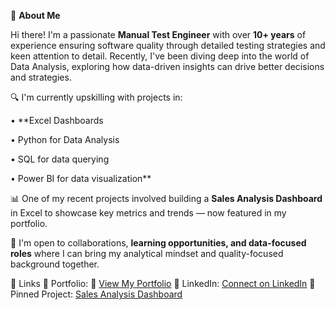 👋 **About Me**

Hi there! I'm a passionate **Manual Test Engineer** with over **10+ years** of experience ensuring software quality through detailed testing strategies and keen attention to detail. Recently, I've been diving deep into the world of Data Analysis, exploring how data-driven insights can drive better decisions and strategies.

🔍 I'm currently upskilling with projects in:

• **Excel Dashboards

• Python for Data Analysis

• SQL for data querying

• Power BI for data visualization**

📊 One of my recent projects involved building a **Sales Analysis Dashboard** in Excel to showcase key metrics and trends — now featured in my portfolio.

🌱 I'm open to collaborations, **learning opportunities, and data-focused roles** where I can bring my analytical mindset and quality-focused background together.

📎 Links
🔗 Portfolio: 🔗 [View My Portfolio](https://ajayymohite.github.io/Portfolio/)
🔗 LinkedIn: [Connect on LinkedIn](https://www.linkedin.com/in/ajaymohite2720/)
📌 Pinned Project: [Sales Analysis Dashboard](https://www.linkedin.com/in/ajaymohite2720/)


